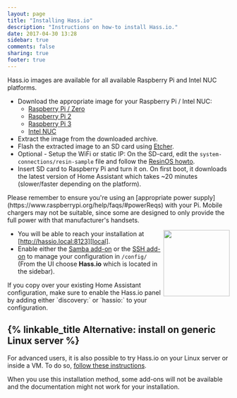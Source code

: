 ```yaml
---
layout: page
title: "Installing Hass.io"
description: "Instructions on how-to install Hass.io."
date: 2017-04-30 13:28
sidebar: true
comments: false
sharing: true
footer: true
---
```


Hass.io images are available for all available Raspberry Pi and Intel NUC platforms.

- Download the appropriate image for your Raspberry Pi / Intel NUC:
  - [Raspberry Pi / Zero][pi1]
  - [Raspberry Pi 2][pi2]
  - [Raspberry Pi 3][pi3]
  - [Intel NUC][nuc]
- Extract the image from the downloaded archive.
- Flash the extracted image to an SD card using [Etcher].
- Optional - Setup the WiFi or static IP: On the SD-card, edit the `system-connections/resin-sample` file and follow the [ResinOS howto][resinos-network].
- Insert SD card to Raspberry Pi and turn it on. On first boot, it downloads the latest version of Home Assistant which takes ~20 minutes (slower/faster depending on the platform).

<p class='note'>
Please remember to ensure you're using an [appropriate power supply](https://www.raspberrypi.org/help/faqs/#powerReqs) with your Pi. Mobile chargers may not be suitable, since some are designed to only provide the full power with that manufacturer's handsets.
</p>

<img src='/images/hassio/screenshots/first-start.png' style='clear: right; border:none; box-shadow: none; float: right; margin-bottom: 12px;' width='150' />

- You will be able to reach your installation at [http://hassio.local:8123][local].
- Enable either the [Samba add-on][samba] or the [SSH add-on][ssh] to manage your configuration in `/config/` (From the UI choose **Hass.io** which is located in the sidebar).

<p class='note'>
If you copy over your existing Home Assistant configuration, make sure to enable the Hass.io panel by adding either `discovery:` or `hassio:` to your configuration.
</p>

## {% linkable_title Alternative: install on generic Linux server %}

For advanced users, it is also possible to try Hass.io on your Linux server or inside a VM. To do so, [follow these instructions][linux].

<p class='note'>When you use this installation method, some add-ons will not be available and the documentation might not work for your installation.</p>

[Etcher]: https://etcher.io/
[resinos-network]: https://docs.resin.io/deployment/network/2.0.0/
[pi1]: https://github.com/home-assistant/hassio-build/releases/download/1.1/resinos-hassio-1.1-raspberrypi.img.bz2
[pi2]: https://github.com/home-assistant/hassio-build/releases/download/1.1/resinos-hassio-1.1-raspberrypi2.img.bz2
[pi3]: https://github.com/home-assistant/hassio-build/releases/download/1.1/resinos-hassio-1.1-raspberrypi3.img.bz2
[nuc]: https://github.com/home-assistant/hassio-build/releases/download/1.1/resinos-hassio-1.1-intel-nuc.img.bz2
[linux]: https://github.com/home-assistant/hassio-build/tree/master/install#install-hassio
[local]: http://hassio.local:8123
[samba]: /addons/samba/
[ssh]: /addons/ssh/
